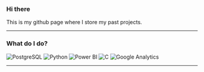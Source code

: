 ### Hi there 

This is my github page where I store my past projects. 

---

### What do I do?

<p>
  <img alt="PostgreSQL" src="https://img.shields.io/badge/postgresql-4169E1?logo=postgresql&logoColor=white&style=for-the-badge" />
  <img alt="Python" src="https://img.shields.io/badge/python-3776AB?logo=python&logoColor=white&style=for-the-badge" />
  <img alt="Power BI" src="https://img.shields.io/badge/powerbi-F2C811?logo=powerbi&logoColor=white&style=for-the-badge" />
  <img alt="C" src="https://img.shields.io/badge/c-A8B9CC?logo=c&logoColor=white&style=for-the-badge" />
  <img alt="Google Analytics" src="https://img.shields.io/badge/googleanalytics-E37400?logo=googleanalytics&logoColor=white&style=for-the-badge" />
</p>

---
